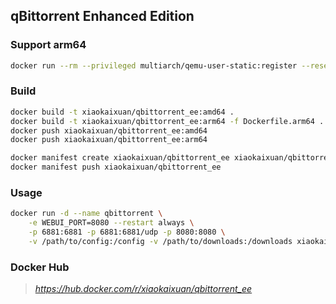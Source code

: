 ## qBittorrent Enhanced Edition

### Support arm64
```bash
docker run --rm --privileged multiarch/qemu-user-static:register --reset
```

### Build
```bash
docker build -t xiaokaixuan/qbittorrent_ee:amd64 .
docker build -t xiaokaixuan/qbittorrent_ee:arm64 -f Dockerfile.arm64 .
docker push xiaokaixuan/qbittorrent_ee:amd64
docker push xiaokaixuan/qbittorrent_ee:arm64

docker manifest create xiaokaixuan/qbittorrent_ee xiaokaixuan/qbittorrent_ee:amd64 xiaokaixuan/qbittorrent_ee:arm64 --amend
docker manifest push xiaokaixuan/qbittorrent_ee
```

### Usage

```bash
docker run -d --name qbittorrent \
    -e WEBUI_PORT=8080 --restart always \
    -p 6881:6881 -p 6881:6881/udp -p 8080:8080 \
    -v /path/to/config:/config -v /path/to/downloads:/downloads xiaokaixuan/qbittorrent_ee
```

### Docker Hub
> *https://hub.docker.com/r/xiaokaixuan/qbittorrent_ee*